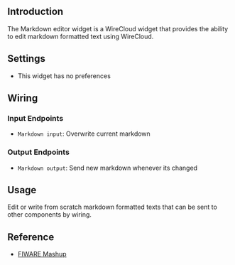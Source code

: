 ## Introduction

The Markdown editor widget is a WireCloud widget that provides the ability to edit markdown formatted text using WireCloud.

## Settings

- This widget has no preferences

## Wiring

### Input Endpoints

- `Markdown input`: Overwrite current markdown

### Output Endpoints

- `Markdown output`: Send new markdown whenever its changed

## Usage

Edit or write from scratch markdown formatted texts that can be sent to other components by wiring.

## Reference

- [FIWARE Mashup](https://mashup.lab.fiware.org/)
